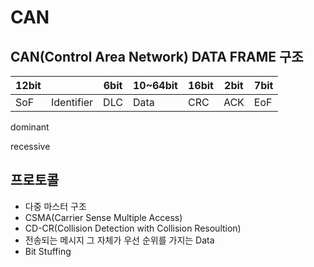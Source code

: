 # CAN



## CAN(Control Area Network) DATA FRAME 구조

| 12bit |            | 6bit | 10~64bit | 16bit | 2bit | 7bit |
| ----- | ---------- | ---- | -------- | ----- | ---- | ---- |
| SoF   | Identifier | DLC  | Data     | CRC   | ACK  | EoF  |

dominant

recessive



## 프로토콜

* 다중 마스터 구조
* CSMA(Carrier Sense Multiple Access)
* CD-CR(Collision Detection with Collision Resoultion)
* 전송되는 메시지 그 자체가 우선 순위를 가지는 Data
* Bit Stuffing




